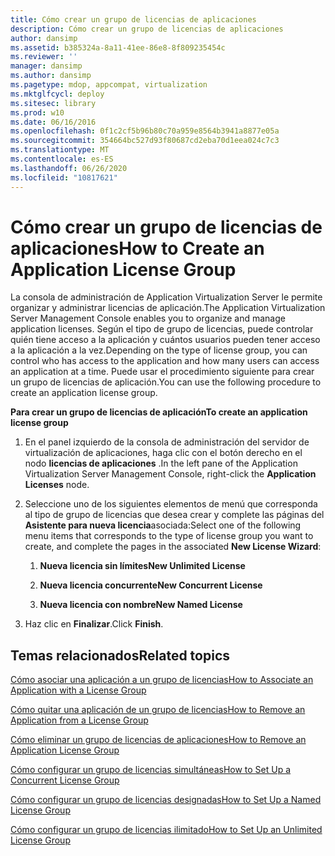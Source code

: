 ```yaml
---
title: Cómo crear un grupo de licencias de aplicaciones
description: Cómo crear un grupo de licencias de aplicaciones
author: dansimp
ms.assetid: b385324a-8a11-41ee-86e8-8f809235454c
ms.reviewer: ''
manager: dansimp
ms.author: dansimp
ms.pagetype: mdop, appcompat, virtualization
ms.mktglfcycl: deploy
ms.sitesec: library
ms.prod: w10
ms.date: 06/16/2016
ms.openlocfilehash: 0f1c2cf5b96b80c70a959e8564b3941a8877e05a
ms.sourcegitcommit: 354664bc527d93f80687cd2eba70d1eea024c7c3
ms.translationtype: MT
ms.contentlocale: es-ES
ms.lasthandoff: 06/26/2020
ms.locfileid: "10817621"
---
```

# <span data-ttu-id="d4d78-103">Cómo crear un grupo de licencias de aplicaciones</span><span class="sxs-lookup"><span data-stu-id="d4d78-103">How to Create an Application License Group</span></span>


<span data-ttu-id="d4d78-104">La consola de administración de Application Virtualization Server le permite organizar y administrar licencias de aplicación.</span><span class="sxs-lookup"><span data-stu-id="d4d78-104">The Application Virtualization Server Management Console enables you to organize and manage application licenses.</span></span> <span data-ttu-id="d4d78-105">Según el tipo de grupo de licencias, puede controlar quién tiene acceso a la aplicación y cuántos usuarios pueden tener acceso a la aplicación a la vez.</span><span class="sxs-lookup"><span data-stu-id="d4d78-105">Depending on the type of license group, you can control who has access to the application and how many users can access an application at a time.</span></span> <span data-ttu-id="d4d78-106">Puede usar el procedimiento siguiente para crear un grupo de licencias de aplicación.</span><span class="sxs-lookup"><span data-stu-id="d4d78-106">You can use the following procedure to create an application license group.</span></span>

**<span data-ttu-id="d4d78-107">Para crear un grupo de licencias de aplicación</span><span class="sxs-lookup"><span data-stu-id="d4d78-107">To create an application license group</span></span>**

1.  <span data-ttu-id="d4d78-108">En el panel izquierdo de la consola de administración del servidor de virtualización de aplicaciones, haga clic con el botón derecho en el nodo **licencias de aplicaciones** .</span><span class="sxs-lookup"><span data-stu-id="d4d78-108">In the left pane of the Application Virtualization Server Management Console, right-click the **Application Licenses** node.</span></span>

2.  <span data-ttu-id="d4d78-109">Seleccione uno de los siguientes elementos de menú que corresponda al tipo de grupo de licencias que desea crear y complete las páginas del **Asistente para nueva licencia**asociada:</span><span class="sxs-lookup"><span data-stu-id="d4d78-109">Select one of the following menu items that corresponds to the type of license group you want to create, and complete the pages in the associated **New License Wizard**:</span></span>

    1.  **<span data-ttu-id="d4d78-110">Nueva licencia sin límites</span><span class="sxs-lookup"><span data-stu-id="d4d78-110">New Unlimited License</span></span>**

    2.  **<span data-ttu-id="d4d78-111">Nueva licencia concurrente</span><span class="sxs-lookup"><span data-stu-id="d4d78-111">New Concurrent License</span></span>**

    3.  **<span data-ttu-id="d4d78-112">Nueva licencia con nombre</span><span class="sxs-lookup"><span data-stu-id="d4d78-112">New Named License</span></span>**

3.  <span data-ttu-id="d4d78-113">Haz clic en **Finalizar**.</span><span class="sxs-lookup"><span data-stu-id="d4d78-113">Click **Finish**.</span></span>

## <span data-ttu-id="d4d78-114">Temas relacionados</span><span class="sxs-lookup"><span data-stu-id="d4d78-114">Related topics</span></span>


[<span data-ttu-id="d4d78-115">Cómo asociar una aplicación a un grupo de licencias</span><span class="sxs-lookup"><span data-stu-id="d4d78-115">How to Associate an Application with a License Group</span></span>](how-to-associate-an-application-with-a-license-group.md)

[<span data-ttu-id="d4d78-116">Cómo quitar una aplicación de un grupo de licencias</span><span class="sxs-lookup"><span data-stu-id="d4d78-116">How to Remove an Application from a License Group</span></span>](how-to-remove-an-application-from-a-license-group.md)

[<span data-ttu-id="d4d78-117">Cómo eliminar un grupo de licencias de aplicaciones</span><span class="sxs-lookup"><span data-stu-id="d4d78-117">How to Remove an Application License Group</span></span>](how-to-remove-an-application-license-group.md)

[<span data-ttu-id="d4d78-118">Cómo configurar un grupo de licencias simultáneas</span><span class="sxs-lookup"><span data-stu-id="d4d78-118">How to Set Up a Concurrent License Group</span></span>](how-to-set-up-a-concurrent-license-group.md)

[<span data-ttu-id="d4d78-119">Cómo configurar un grupo de licencias designadas</span><span class="sxs-lookup"><span data-stu-id="d4d78-119">How to Set Up a Named License Group</span></span>](how-to-set-up-a-named-license-group.md)

[<span data-ttu-id="d4d78-120">Cómo configurar un grupo de licencias ilimitado</span><span class="sxs-lookup"><span data-stu-id="d4d78-120">How to Set Up an Unlimited License Group</span></span>](how-to-set-up-an-unlimited-license-group.md)

 

 






